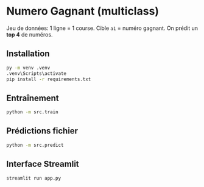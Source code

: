 # Numero Gagnant (multiclass)

Jeu de données: 1 ligne = 1 course. Cible `a1` = numéro gagnant. On prédit un **top 4** de numéros.

## Installation
```bash
py -m venv .venv
.venv\Scripts\activate
pip install -r requirements.txt
```

## Entraînement
```bash
python -m src.train
```

## Prédictions fichier
```bash
python -m src.predict
```

## Interface Streamlit
```bash
streamlit run app.py
```
